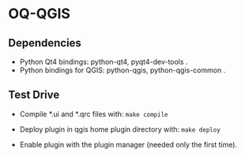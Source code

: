 OQ-QGIS
================================================================================

Dependencies
--------------------------------------------------------------------------------

* Python Qt4 bindings: python-qt4, pyqt4-dev-tools .
* Python bindings for QGIS: python-qgis, python-qgis-common .

Test Drive
--------------------------------------------------------------------------------

* Compile *.ui and *.qrc files with:
    `make compile`

* Deploy plugin in qgis home plugin directory with:
    `make deploy`

* Enable plugin with the plugin manager (needed only the first time).
